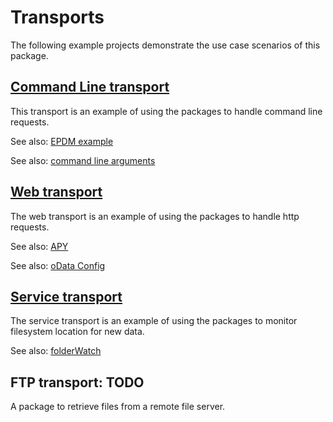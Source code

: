 # Transports

The following example projects demonstrate the use case scenarios of this package.

## [Command Line transport](../../../tree/main/transport/cl "Command Line transport")
This transport is an example of using the packages to handle command line requests.

See also: [EPDM example](../../../tree/main/docs/epdm.md "EPDM example")

See also: [command line arguments](../../../tree/main/docs/cl.md "command line arguments")

## [Web transport](../../../tree/main/transport/web "web transport")
The web transport is an example of using the packages to handle http requests.

See also: [APY](../../../tree/main/docs/apy.md "Python API")

See also: [oData Config](../../../tree/main/docs/oDataConfig.md "oData Config")

## [Service transport](../../../tree/main/transport/service "service transport")
The service transport is an example of using the packages to monitor filesystem location for new data.

See also: [folderWatch](../../../tree/main/docs/cl.md "folderWatch")

## FTP transport: TODO
A package to retrieve files from a remote file server.